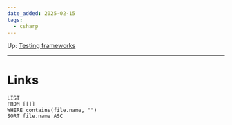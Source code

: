 ```yaml
---
date_added: 2025-02-15
tags:
  - csharp
---
```

Up: [Testing frameworks](Testing%20frameworks.md)
___
 
# Links
```dataview
LIST
FROM [[]]
WHERE contains(file.name, "")
SORT file.name ASC
```
